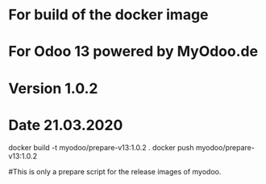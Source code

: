 # For build of the docker image
# For Odoo 13 powered by MyOdoo.de
# Version 1.0.2
# Date 21.03.2020
docker build -t myodoo/prepare-v13:1.0.2 .
docker push myodoo/prepare-v13:1.0.2

#This is only a prepare script for the release images of myodoo.

